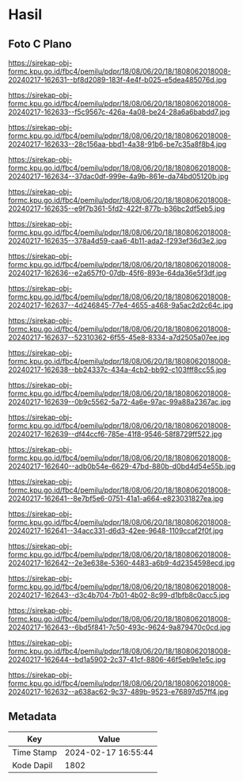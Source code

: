 # Hasil

## Foto C Plano

https://sirekap-obj-formc.kpu.go.id/fbc4/pemilu/pdpr/18/08/06/20/18/1808062018008-20240217-162631--bf8d2089-183f-4e4f-b025-e5dea485076d.jpg

https://sirekap-obj-formc.kpu.go.id/fbc4/pemilu/pdpr/18/08/06/20/18/1808062018008-20240217-162633--f5c9567c-426a-4a08-be24-28a6a6babdd7.jpg

https://sirekap-obj-formc.kpu.go.id/fbc4/pemilu/pdpr/18/08/06/20/18/1808062018008-20240217-162633--28c156aa-bbd1-4a38-91b6-be7c35a8f8b4.jpg

https://sirekap-obj-formc.kpu.go.id/fbc4/pemilu/pdpr/18/08/06/20/18/1808062018008-20240217-162634--37dac0df-999e-4a9b-861e-da74bd05120b.jpg

https://sirekap-obj-formc.kpu.go.id/fbc4/pemilu/pdpr/18/08/06/20/18/1808062018008-20240217-162635--e9f7b361-5fd2-422f-877b-b36bc2df5eb5.jpg

https://sirekap-obj-formc.kpu.go.id/fbc4/pemilu/pdpr/18/08/06/20/18/1808062018008-20240217-162635--378a4d59-caa6-4b11-ada2-f293ef36d3e2.jpg

https://sirekap-obj-formc.kpu.go.id/fbc4/pemilu/pdpr/18/08/06/20/18/1808062018008-20240217-162636--e2a657f0-07db-45f6-893e-64da36e5f3df.jpg

https://sirekap-obj-formc.kpu.go.id/fbc4/pemilu/pdpr/18/08/06/20/18/1808062018008-20240217-162637--4d246845-77e4-4655-a468-9a5ac2d2c64c.jpg

https://sirekap-obj-formc.kpu.go.id/fbc4/pemilu/pdpr/18/08/06/20/18/1808062018008-20240217-162637--52310362-6f55-45e8-8334-a7d2505a07ee.jpg

https://sirekap-obj-formc.kpu.go.id/fbc4/pemilu/pdpr/18/08/06/20/18/1808062018008-20240217-162638--bb24337c-434a-4cb2-bb92-c103fff8cc55.jpg

https://sirekap-obj-formc.kpu.go.id/fbc4/pemilu/pdpr/18/08/06/20/18/1808062018008-20240217-162639--0b9c5562-5a72-4a6e-97ac-99a88a2367ac.jpg

https://sirekap-obj-formc.kpu.go.id/fbc4/pemilu/pdpr/18/08/06/20/18/1808062018008-20240217-162639--df44ccf6-785e-41f8-9546-58f8729ff522.jpg

https://sirekap-obj-formc.kpu.go.id/fbc4/pemilu/pdpr/18/08/06/20/18/1808062018008-20240217-162640--adb0b54e-6629-47bd-880b-d0bd4d54e55b.jpg

https://sirekap-obj-formc.kpu.go.id/fbc4/pemilu/pdpr/18/08/06/20/18/1808062018008-20240217-162641--8e7bf5e6-0751-41a1-a664-e823031827ea.jpg

https://sirekap-obj-formc.kpu.go.id/fbc4/pemilu/pdpr/18/08/06/20/18/1808062018008-20240217-162641--34acc331-d6d3-42ee-9648-1109ccaf2f0f.jpg

https://sirekap-obj-formc.kpu.go.id/fbc4/pemilu/pdpr/18/08/06/20/18/1808062018008-20240217-162642--2e3e638e-5360-4483-a6b9-4d2354598ecd.jpg

https://sirekap-obj-formc.kpu.go.id/fbc4/pemilu/pdpr/18/08/06/20/18/1808062018008-20240217-162643--d3c4b704-7b01-4b02-8c99-d1bfb8c0acc5.jpg

https://sirekap-obj-formc.kpu.go.id/fbc4/pemilu/pdpr/18/08/06/20/18/1808062018008-20240217-162643--6bd5f841-7c50-493c-9624-9a879470c0cd.jpg

https://sirekap-obj-formc.kpu.go.id/fbc4/pemilu/pdpr/18/08/06/20/18/1808062018008-20240217-162644--bd1a5902-2c37-41cf-8806-46f5eb9e1e5c.jpg

https://sirekap-obj-formc.kpu.go.id/fbc4/pemilu/pdpr/18/08/06/20/18/1808062018008-20240217-162632--a638ac62-9c37-489b-9523-e76897d57ff4.jpg


## Metadata

| Key        | Value               |
| ---------- | ------------------- |
| Time Stamp | 2024-02-17 16:55:44 |
| Kode Dapil | 1802                |



